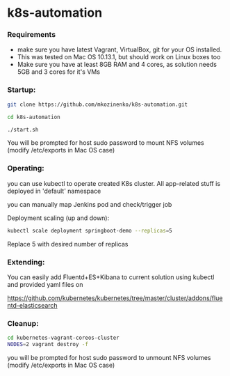 # k8s-automation

### Requirements

* make sure you have latest Vagrant, VirtualBox, git for your OS installed.
* This was tested on Mac OS 10.13.1, but should work on Linux boxes too
* Make sure you have at least 8GB RAM and 4 cores, as solution needs 5GB and 3 cores for it's VMs

### Startup:

```bash
git clone https://github.com/mkozinenko/k8s-automation.git

cd k8s-automation

./start.sh
```

You will be prompted for host sudo password to mount NFS volumes (modify /etc/exports in Mac OS case)

### Operating:

you can use kubectl to operate created K8s cluster. All app-related stuff is deployed in 'default' namespace

you can manually map Jenkins pod and check/trigger job 

Deployment scaling (up and down):

```bash
kubectl scale deployment springboot-demo --replicas=5
```
Replace 5 with desired number of replicas

### Extending:

You can easily add Fluentd+ES+Kibana to current solution using kubectl and provided yaml files on

https://github.com/kubernetes/kubernetes/tree/master/cluster/addons/fluentd-elasticsearch

### Cleanup:

```bash
cd kubernetes-vagrant-coreos-cluster
NODES=2 vagrant destroy -f
```

you will be prompted for host sudo password to unmount NFS volumes (modify /etc/exports in Mac OS case)